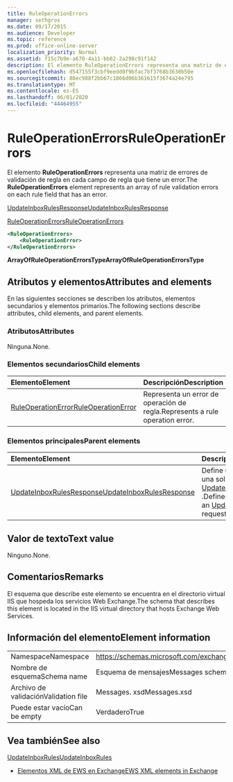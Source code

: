 ```yaml
---
title: RuleOperationErrors
manager: sethgros
ms.date: 09/17/2015
ms.audience: Developer
ms.topic: reference
ms.prod: office-online-server
localization_priority: Normal
ms.assetid: f15c7b9e-a670-4a11-bb62-2a298c91f142
description: El elemento RuleOperationErrors representa una matriz de errores de validación de regla en cada campo de regla que tiene un error.
ms.openlocfilehash: d547155f3cbf9eedd0f9bfac7bf3768b3630b50e
ms.sourcegitcommit: 88ec988f2bb67c1866d06b361615f3674a24e795
ms.translationtype: MT
ms.contentlocale: es-ES
ms.lasthandoff: 06/01/2020
ms.locfileid: "44464955"
---
```

# <a name="ruleoperationerrors"></a><span data-ttu-id="85caf-103">RuleOperationErrors</span><span class="sxs-lookup"><span data-stu-id="85caf-103">RuleOperationErrors</span></span>

<span data-ttu-id="85caf-104">El elemento **RuleOperationErrors** representa una matriz de errores de validación de regla en cada campo de regla que tiene un error.</span><span class="sxs-lookup"><span data-stu-id="85caf-104">The **RuleOperationErrors** element represents an array of rule validation errors on each rule field that has an error.</span></span> 
  
[<span data-ttu-id="85caf-105">UpdateInboxRulesResponse</span><span class="sxs-lookup"><span data-stu-id="85caf-105">UpdateInboxRulesResponse</span></span>](updateinboxrulesresponse.md)
  
[<span data-ttu-id="85caf-106">RuleOperationErrors</span><span class="sxs-lookup"><span data-stu-id="85caf-106">RuleOperationErrors</span></span>](ruleoperationerrors.md)
  
```XML
<RuleOperationErrors>
    <RuleOperationError>
</RuleOperationErrors>
```

 <span data-ttu-id="85caf-107">**ArrayOfRuleOperationErrorsType**</span><span class="sxs-lookup"><span data-stu-id="85caf-107">**ArrayOfRuleOperationErrorsType**</span></span>
## <a name="attributes-and-elements"></a><span data-ttu-id="85caf-108">Atributos y elementos</span><span class="sxs-lookup"><span data-stu-id="85caf-108">Attributes and elements</span></span>

<span data-ttu-id="85caf-109">En las siguientes secciones se describen los atributos, elementos secundarios y elementos primarios.</span><span class="sxs-lookup"><span data-stu-id="85caf-109">The following sections describe attributes, child elements, and parent elements.</span></span>
  
### <a name="attributes"></a><span data-ttu-id="85caf-110">Atributos</span><span class="sxs-lookup"><span data-stu-id="85caf-110">Attributes</span></span>

<span data-ttu-id="85caf-111">Ninguna.</span><span class="sxs-lookup"><span data-stu-id="85caf-111">None.</span></span>
  
### <a name="child-elements"></a><span data-ttu-id="85caf-112">Elementos secundarios</span><span class="sxs-lookup"><span data-stu-id="85caf-112">Child elements</span></span>

|<span data-ttu-id="85caf-113">**Elemento**</span><span class="sxs-lookup"><span data-stu-id="85caf-113">**Element**</span></span>|<span data-ttu-id="85caf-114">**Descripción**</span><span class="sxs-lookup"><span data-stu-id="85caf-114">**Description**</span></span>|
|:-----|:-----|
|[<span data-ttu-id="85caf-115">RuleOperationError</span><span class="sxs-lookup"><span data-stu-id="85caf-115">RuleOperationError</span></span>](ruleoperationerror.md) <br/> |<span data-ttu-id="85caf-116">Representa un error de operación de regla.</span><span class="sxs-lookup"><span data-stu-id="85caf-116">Represents a rule operation error.</span></span>  <br/> |
   
### <a name="parent-elements"></a><span data-ttu-id="85caf-117">Elementos principales</span><span class="sxs-lookup"><span data-stu-id="85caf-117">Parent elements</span></span>

|<span data-ttu-id="85caf-118">**Elemento**</span><span class="sxs-lookup"><span data-stu-id="85caf-118">**Element**</span></span>|<span data-ttu-id="85caf-119">**Descripción**</span><span class="sxs-lookup"><span data-stu-id="85caf-119">**Description**</span></span>|
|:-----|:-----|
|[<span data-ttu-id="85caf-120">UpdateInboxRulesResponse</span><span class="sxs-lookup"><span data-stu-id="85caf-120">UpdateInboxRulesResponse</span></span>](updateinboxrulesresponse.md) <br/> |<span data-ttu-id="85caf-121">Define una respuesta a una solicitud [UpdateInboxRules](updateinboxrules.md) .</span><span class="sxs-lookup"><span data-stu-id="85caf-121">Defines a response to an [UpdateInboxRules](updateinboxrules.md) request.</span></span>  <br/> |
   
## <a name="text-value"></a><span data-ttu-id="85caf-122">Valor de texto</span><span class="sxs-lookup"><span data-stu-id="85caf-122">Text value</span></span>

<span data-ttu-id="85caf-123">Ninguno.</span><span class="sxs-lookup"><span data-stu-id="85caf-123">None.</span></span>
  
## <a name="remarks"></a><span data-ttu-id="85caf-124">Comentarios</span><span class="sxs-lookup"><span data-stu-id="85caf-124">Remarks</span></span>

<span data-ttu-id="85caf-125">El esquema que describe este elemento se encuentra en el directorio virtual IIS que hospeda los servicios Web Exchange.</span><span class="sxs-lookup"><span data-stu-id="85caf-125">The schema that describes this element is located in the IIS virtual directory that hosts Exchange Web Services.</span></span>
  
## <a name="element-information"></a><span data-ttu-id="85caf-126">Información del elemento</span><span class="sxs-lookup"><span data-stu-id="85caf-126">Element information</span></span>

|||
|:-----|:-----|
|<span data-ttu-id="85caf-127">Namespace</span><span class="sxs-lookup"><span data-stu-id="85caf-127">Namespace</span></span>  <br/> |https://schemas.microsoft.com/exchange/services/2006/messages  <br/> |
|<span data-ttu-id="85caf-128">Nombre de esquema</span><span class="sxs-lookup"><span data-stu-id="85caf-128">Schema name</span></span>  <br/> |<span data-ttu-id="85caf-129">Esquema de mensajes</span><span class="sxs-lookup"><span data-stu-id="85caf-129">Messages schema</span></span>  <br/> |
|<span data-ttu-id="85caf-130">Archivo de validación</span><span class="sxs-lookup"><span data-stu-id="85caf-130">Validation file</span></span>  <br/> |<span data-ttu-id="85caf-131">Messages. xsd</span><span class="sxs-lookup"><span data-stu-id="85caf-131">Messages.xsd</span></span>  <br/> |
|<span data-ttu-id="85caf-132">Puede estar vacío</span><span class="sxs-lookup"><span data-stu-id="85caf-132">Can be empty</span></span>  <br/> |<span data-ttu-id="85caf-133">Verdadero</span><span class="sxs-lookup"><span data-stu-id="85caf-133">True</span></span>  <br/> |
   
## <a name="see-also"></a><span data-ttu-id="85caf-134">Vea también</span><span class="sxs-lookup"><span data-stu-id="85caf-134">See also</span></span>



[<span data-ttu-id="85caf-135">UpdateInboxRules</span><span class="sxs-lookup"><span data-stu-id="85caf-135">UpdateInboxRules</span></span>](updateinboxrules.md)


- [<span data-ttu-id="85caf-136">Elementos XML de EWS en Exchange</span><span class="sxs-lookup"><span data-stu-id="85caf-136">EWS XML elements in Exchange</span></span>](ews-xml-elements-in-exchange.md)

